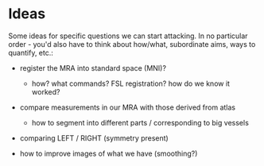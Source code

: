 # Ideas

Some ideas for specific questions we can start attacking. In no particular order - you'd also have to think about how/what, subordinate aims, ways to quantify, etc.:

- register the MRA into standard space (MNI)?
    - how? what commands? FSL registration? how do we know it worked?


- compare measurements in our MRA with those derived from atlas
    - how to segment into different parts / corresponding to big vessels
- comparing LEFT / RIGHT (symmetry present)
- how to improve images of what we have (smoothing?)

